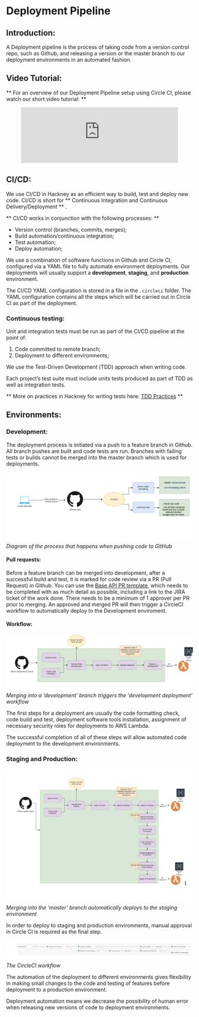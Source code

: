 # Deployment Pipeline

## Introduction:

A Deployment pipeline is the process of taking code from a version control repo, such as Github, and releasing a version or the master branch to our deployment environments in an automated fashion.
## Video Tutorial:

** For an overview of our Deployment Pipeline setup using Circle CI, please watch our short video tutorial: **

<figure class="video-container">
  <iframe width="100%" src="https://www.youtube.com/embed/X68e_wdII2c" title="YouTube video player" frameborder="0" allow="accelerometer; autoplay; clipboard-write; encrypted-media; gyroscope; picture-in-picture" allowfullscreen></iframe>
</figure>

## CI/CD:

We use CI/CD in Hackney as an efficient way to build, test and deploy new code.
CI/CD is short for ** Continuous Integration and Continuous Delivery/Deployment ** .

** CI/CD works in conjunction with the following processes: **

- Version control (branches, commits, merges);
- Build automation/continuous integration;
- Test automation;
- Deploy automation;

We use a combination of software functions in Github and Circle CI, configured via a YAML file to fully automate environment deployments. Our deployments will usually support a **development**, **staging**, and **production** environment.

The CI/CD YAML configuration is stored in a file in the `.circleci` folder. The YAML configuration contains all the steps which will be carried out in Circle CI as part of the deployment.
### Continuous testing:

Unit and integration tests must be run as part of the CI/CD pipeline at the point of:

1. Code committed to remote branch;
2. Deployment to different environments;

We use the Test-Driven Development (TDD) approach when writing code.

Each project’s test suite must include units tests produced as part of TDD as well as integration tests.

** More on practices in Hackney for writing tests here: [TDD Practices](/tdd) **
## Environments:

### Development:

The deployment process is initiated via a push to a feature branch in Github. All branch pushes are built and code tests are run. Branches with failing tests or builds cannot be merged into the master branch which is used for deployments.

![Tests for code pushes](../doc-images/pull_requests.png)
_Diagram of the process that happens when pushing code to GitHub_
#### Pull requests:

Before a feature branch can be merged into development, after a successful build and test, it is marked for code review via a PR (Pull Request) in Github. You can use the [Base API PR template](https://github.com/LBHackney-IT/lbh-example-api/blob/master/pull_request_template.md), which needs to be completed with as much detail as possible, including a link to the JIRA ticket of the work done. There needs to be a minimum of 1 approver per PR prior to merging. An approved and merged PR will then trigger a CircleCI workflow to automatically deploy to the Development enviroment.
#### Workflow:

![Development deployment workflow](../doc-images/dev_workflow.png)
_Merging into a ‘development’ branch triggers the ‘development deployment’ workflow_

The first steps for a deployment are usually the code formatting check, code build and test, deployment software tools installation, assignment of necessary security roles for deployments to AWS Lambda.

The successful completion of all of these steps will allow automated code deployment to the development environments.
### Staging and Production:

![Staging & Prod Workflow](../doc-images/staging_workflow.png)
_Merging into the ‘master’ branch automatically deploys to the staging environment_

In order to deploy to staging and production environments, manual approval in Circle CI is required as the final step.

![CircleCI Workflow](../doc-images/pull_request2.png)
_The CircleCI workflow_

The automation of the deployment to different environments gives flexibility in making small changes to the code and testing of features before deployment to a production environment.

Deployment automation means we decrease the possibility of human error when releasing new versions of code to deployment environments.
